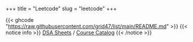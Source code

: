 +++
title = "Leetcode"
slug = "leetcode"
+++

{{< ghcode "https://raw.githubusercontent.com/grid47/list/main/README.md" >}}
{{< notice info >}}
[DSA Sheets](https://grid47.xyz/sheets/) / [Course Catalog](https://grid47.xyz/courses/)
{{< /notice >}}
